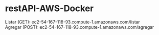 # restAPI-AWS-Docker
Listar (GET): ec2-54-167-118-93.compute-1.amazonaws.com/listar <br>
Agregar (POST): ec2-54-167-118-93.compute-1.amazonaws.com/agregar
